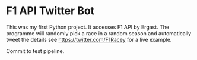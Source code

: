 # F1 API Twitter Bot
This was my first Python project. It accesses F1 API by Ergast. The programme will randomly pick a race in a random season and automatically tweet the details 
see https://twitter.com/F1Racey for a live example. 

Commit to test pipeline. 
